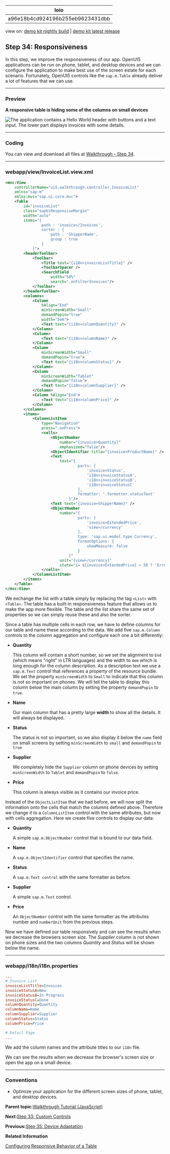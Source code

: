 <!-- loioa96e18b4cd924196b255eb9623431dbb -->

| loio |
| -----|
| a96e18b4cd924196b255eb9623431dbb |

<div id="loio">

view on: [demo kit nightly build](https://sdk.openui5.org/nightly/#/topic/a96e18b4cd924196b255eb9623431dbb) | [demo kit latest release](https://sdk.openui5.org/topic/a96e18b4cd924196b255eb9623431dbb)</div>

## Step 34: Responsiveness

In this step, we improve the responsiveness of our app. OpenUI5 applications can be run on phone, tablet, and desktop devices and we can configure the application to make best use of the screen estate for each scenario. Fortunately, OpenUI5 controls like the `sap.m.Table` already deliver a lot of features that we can use.

***

### Preview

  
  
**A responsive table is hiding some of the columns on small devices**

![The application contains a Hello World header with buttons and a text input. The lower part displays invoices with some details.](images/loiocc3f2e0d8ac6471288af6495836c2f07_LowRes.png "A responsive table is hiding some of the columns on small devices")

***

<a name="loioa96e18b4cd924196b255eb9623431dbb__section_jd5_1fn_tyb"/>

### Coding

You can view and download all files at [Walkthrough - Step 34](https://sdk.openui5.org/entity/sap.m.tutorial.walkthrough/sample/sap.m.tutorial.walkthrough.34).

***

<a name="loioa96e18b4cd924196b255eb9623431dbb__section_kd5_1fn_tyb"/>

### webapp/view/InvoiceList.view.xml

```xml
<mvc:View
	controllerName="ui5.walkthrough.controller.InvoiceList"
	xmlns="sap.m"
	xmlns:mvc="sap.ui.core.mvc">
	<Table
		id="invoiceList"
		class="sapUiResponsiveMargin"
		width="auto"
		items="{
				path : 'invoice>/Invoices',
				sorter : {
					path : 'ShipperName',
					group : true
				}
			}">
		<headerToolbar>
			<Toolbar>
				<Title text="{i18n>invoiceListTitle}" />
				<ToolbarSpacer />
				<SearchField
					width="50%"
					search=".onFilterInvoices"/>
			</Toolbar>
		</headerToolbar>
		<columns>
			<Column
				hAlign="End"
				minScreenWidth="Small"
				demandPopin="true"
				width="5em">
				<Text text="{i18n>columnQuantity}" />
			</Column>
			<Column>
				<Text text="{i18n>columnName}" />
			</Column>
			<Column
				minScreenWidth="Small"
				demandPopin="true">
				<Text text="{i18n>columnStatus}" />
			</Column>
			<Column
				minScreenWidth="Tablet"
				demandPopin="false">
				<Text text="{i18n>columnSupplier}" />
			</Column>
			<Column hAlign="End">
				<Text text="{i18n>columnPrice}" />
			</Column>
		</columns>
		<items>
			<ColumnListItem
				type="Navigation"
				press=".onPress">
				<cells>
					<ObjectNumber
						number="{invoice>Quantity}"
						emphasized="false"/>
					<ObjectIdentifier title="{invoice>ProductName}" />
					<Text
						text="{
								parts: [
									'invoice>Status',
									'i18n>invoiceStatusA',
									'i18n>invoiceStatusB',
									'i18n>invoiceStatusC'
								],
								formatter: '.formatter.statusText'
							}"/>
					<Text text="{invoice>ShipperName}" />
					<ObjectNumber
						number="{
								parts: [
									'invoice>ExtendedPrice',
									'view>/currency'
								],
								type: 'sap.ui.model.type.Currency',
								formatOptions: {
									showMeasure: false
								}
							}"
						unit="{view>/currency}"
						state="{= ${invoice>ExtendedPrice} > 50 ? 'Error' : 'Success' }"/>
				</cells>
			</ColumnListItem>
		</items>
	</Table>
</mvc:View>
```

We exchange the list with a table simply by replacing the tag `<List>` with `<Table>`. The table has a built-in responsiveness feature that allows us to make the app more flexible. The table and the list share the same set of properties so we can simply reuse these and also the sorter.

Since a table has multiple cells in each row, we have to define columns for our table and name these according to the data. We add five `sap.m.Column` controls to the column aggregation and configure each one a bit differently:

-   **Quantity**

    This column will contain a short number, so we set the alignment to `End` \(which means "right" in LTR languages\) and the width to `4em` which is long enough for the column description. As a description text we use a `sap.m.Text` control that references a property of the resource bundle. We set the property `minScreenWidth` to `Small` to indicate that this column is not so important on phones. We will tell the table to display this column below the main column by setting the property `demandPopin` to `true`.

-   **Name**

    Our main column that has a pretty large **width** to show all the details. It will always be displayed.

-   **Status**

    The status is not so important, so we also display it below the `name` field on small screens by setting `minScreenWidth` to `small` and `demandPopin` to `true`

-   **Supplier**

    We completely hide the `Supplier` column on phone devices by setting `minScreenWidth` to `Tablet` and `demandPopin` to `false`.

-   **Price**

    This column is always visible as it contains our invoice price.


Instead of the `ObjectListItem` that we had before, we will now split the information onto the cells that match the columns defined above. Therefore we change it to a `ColumnListItem` control with the same attributes, but now with cells aggregation. Here we create five controls to display our data:

-   **Quantity**

    A simple `sap.m.ObjectNumber` control that is bound to our data field.

-   **Name**

    A `sap.m.ObjectIdentifier` control that specifies the name.

-   **Status**

    A `sap.m.Text control` with the same formatter as before.

-   **Supplier**

    A simple `sap.m.Text` control.

-   **Price**

    An `ObjectNumber` control with the same formatter as the attributes number and `numberUnit` from the previous steps.


Now we have defined our table responsively and can see the results when we decrease the browsers screen size. The *Supplier* column is not shown on phone sizes and the two columns *Quantity* and *Status* will be shown below the name.

***

### webapp/i18n/i18n.properties

```ini
...
# Invoice List
invoiceListTitle=Invoices
invoiceStatusA=New
invoiceStatusB=In Progress
invoiceStatusC=Done
columnQuantity=Quantity
columnName=Name
columnSupplier=Supplier
columnStatus=Status
columnPrice=Price

# Detail Page
...
```

We add the column names and the attribute titles to our `i18n` file.

We can see the results when we decrease the browser's screen size or open the app on a small device.

***

### Conventions

-   Optimize your application for the different screen sizes of phone, tablet, and desktop devices.


**Parent topic:**[Walkthrough Tutorial \(JavaScript\)](Walkthrough_Tutorial_JavaScript_3da5f4b.md "In this tutorial we will introduce you to all major development paradigms of OpenUI5.")

**Next:**[Step 33: Custom Controls](Step_33_Custom_Controls_d12d2ee.md "In this step, we are going to extend the functionality of OpenUI5 with a custom control. We want to rate the product shown on the detail page, so we create a composition of multiple standard controls using the OpenUI5 extension mechanism and add some glue code to make them work nicely together. This way, we can reuse the control across the app and keep all related functionality in one module.")

**Previous:**[Step 35: Device Adaptation](Step_35_Device_Adaptation_d63a15e.md "We now configure the visibility and properties of controls based on the device that we run the application on. By making use of the sap.ui.Device API and defining a device model we will make the app look great on many devices.")

**Related Information**  


[Configuring Responsive Behavior of a Table](Configuring_Responsive_Behavior_of_a_Table_38855e0.md "OpenUI5 supports column-based and row-based solutions to support flexible and clearly arranged tables.")

